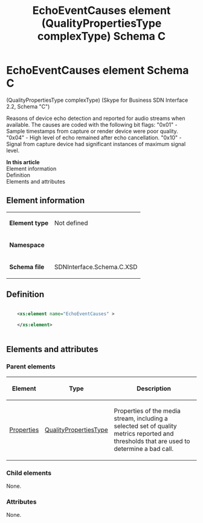 ﻿---
title: EchoEventCauses element (QualityPropertiesType complexType) Schema C
description: Describes the Schema C iteration of the EchoEventCauses element and provides the element's definition, parent elements, and element information.
TOCTitle: EchoEventCauses element
ms:assetid: 0754245f-61d2-9af9-d11e-d1606b811c39
ms:mtpsurl: https://msdn.microsoft.com/library/Mt404750(v=office.16)
ms:contentKeyID: 68250663
ms.date: 08/24/2015
mtps_version: v=office.16
dev_langs:
- xml
---

# EchoEventCauses element Schema C 

(QualityPropertiesType complexType) (Skype for Business SDN Interface 2.2, Schema "C")

Reasons of device echo detection and reported for audio streams when available. The causes are coded with the following bit flags: "0x01" - Sample timestamps from capture or render device were poor quality. "0x04" - High level of echo remained after echo cancellation. "0x10" - Signal from capture device had significant instances of maximum signal level.

**In this article**  
Element information  
Definition  
Elements and attributes  

## Element information

<table>
<colgroup>
</colgroup>
<tbody>
<tr class="odd">
<td><p><strong>Element type</strong></p></td>
<td><p>Not defined</p></td>
</tr>
<tr class="even">
<td><p><strong>Namespace</strong></p></td>
<td><p></p></td>
</tr>
<tr class="odd">
<td><p><strong>Schema file</strong></p></td>
<td><p>SDNInterface.Schema.C.XSD</p></td>
</tr>
</tbody>
</table>


## Definition

```xml

    <xs:element name="EchoEventCauses" >
    
    </xs:element>
  
```

## Elements and attributes

### Parent elements

<table>
<colgroup>
</colgroup>
<thead>
<tr class="header">
<th><p>Element</p></th>
<th><p>Type</p></th>
<th><p>Description</p></th>
</tr>
</thead>
<tbody>
<tr class="odd">
<td><p><a href="properties-element-qualitytype-complextype-skype-for-business-sdn-interface-2-2-schema-c.md">Properties</a></p></td>
<td><p><a href="qualitypropertiestype-complextype-skype-for-business-sdn-interface-2-2-schema-c.md">QualityPropertiesType</a></p></td>
<td><p>Properties of the media stream, including a selected set of quality metrics reported and thresholds that are used to determine a bad call.</p></td>
</tr>
</tbody>
</table>


### Child elements

None.

### Attributes

None.

